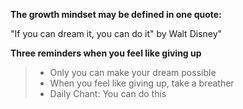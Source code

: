 __The growth mindset may be defined in one quote:__

"If you can dream it, 
you can do it" by Walt Disney"

__Three reminders when you feel like giving up__

>- Only you can make your dream possible
>- When you feel like giving up, take a breather
>- Daily Chant: You can do this
